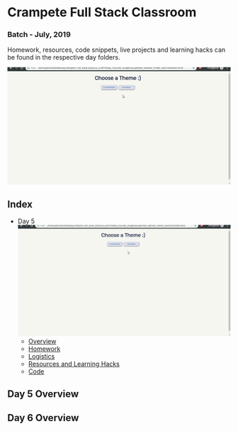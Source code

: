 # Crampete Full Stack Classroom

### Batch - July, 2019

Homework, resources, code snippets, live projects and learning hacks can be found in the respective day folders.

![](media/day_05.gif)

## Index

- Day 5  
  ![](media/day_05_resized.gif)
  - [Overview](#day-5-overview)
  - [Homework](day_05/homework.md)
  - [Logistics](day_05/logistics.md)
  - [Resources and Learning Hacks](day_05/resources-learning-hacks.md)
  - [Code](https://github.com/crampete/full_stack_classroom_july_2019/tree/master/day_05)

## Day 5 Overview

## Day 6 Overview
